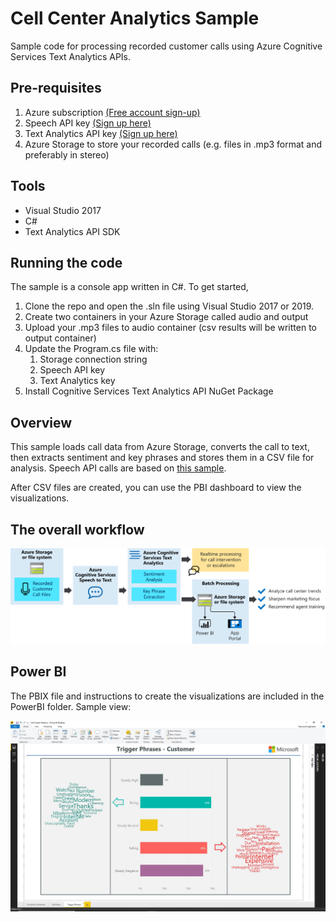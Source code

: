 # Cell Center Analytics Sample
Sample code for processing recorded customer calls using Azure Cognitive Services Text Analytics APIs.

## Pre-requisites

1. Azure subscription [(Free account sign-up)](https://azure.microsoft.com/en-us/free/)
2. Speech API key [(Sign up here)](https://azure.microsoft.com/en-us/services/cognitive-services/speech-to-text/)
3. Text Analytics API key [(Sign up here)](https://azure.microsoft.com/en-us/services/cognitive-services/text-analytics/)
4. Azure Storage to store your recorded calls (e.g. files in .mp3 format and preferably in stereo)

## Tools
- Visual Studio 2017
- C#
- Text Analytics API SDK

## Running the code
The sample is a console app written in C#. To get started, 
1. Clone the repo and open the .sln file using Visual Studio 2017 or 2019. 
2. Create two containers in your Azure Storage called audio and output
3. Upload your .mp3 files to audio container (csv results will be written to output container)
4. Update the Program.cs file with:
    1. Storage connection string
    2. Speech API key
    3. Text Analytics key
4. Install Cognitive Services Text Analytics API NuGet Package

## Overview
This sample loads call data from Azure Storage, converts the call to text, then extracts sentiment and key phrases and stores them in a CSV file for analysis.  Speech API calls are based on [this sample](https://github.com/Azure-Samples/cognitive-services-speech-sdk/tree/master/samples/batch).

After CSV files are created, you can use the PBI dashboard to view the visualizations.

## The overall workflow

![](azure-inbound.svg)

## Power BI

The PBIX file and instructions to create the visualizations are included in the PowerBI folder. Sample view:

![](PowerBI/screenshots/view3.JPG)

